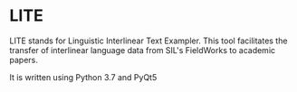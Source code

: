 # LITE
LITE stands for Linguistic Interlinear Text Exampler. This tool facilitates the transfer of interlinear language data from SIL's FieldWorks to academic papers.

It is written using Python 3.7 and PyQt5

